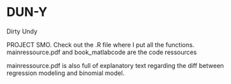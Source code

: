 # DUN-Y
Dirty Undy

PROJECT SMO. 
Check out the .R file where I put all the functions.
mainressource.pdf and book_matlabcode are the code ressources

mainressource.pdf is also full of explanatory text regarding the diff between regression modeling and binomial model.
